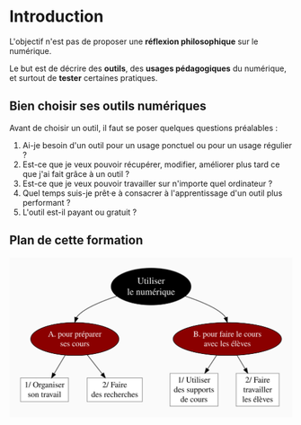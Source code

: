 # Introduction

L'objectif n'est pas de proposer une **réflexion philosophique** sur le numérique.

Le but est de décrire des **outils**, des **usages pédagogiques** du numérique, et surtout de **tester** certaines pratiques.

<!-- ![](https://raw.githubusercontent.com/eyssette/graphviz-examples/master/diagram/formation-numerique-presentations.svg) -->

## Bien choisir ses outils numériques

Avant de choisir un outil, il faut se poser quelques questions préalables :

1. Ai-je besoin d'un outil pour un usage ponctuel ou pour un usage régulier ?
1. Est-ce que je veux pouvoir récupérer, modifier, améliorer plus tard ce que j'ai fait grâce à un outil ?
1. Est-ce que je veux pouvoir travailler sur n'importe quel ordinateur ?
1. Quel temps suis-je prêt·e à consacrer à l'apprentissage d'un outil plus performant ? 
1. L'outil est-il payant ou gratuit ?

## Plan de cette formation

![](https://raw.githubusercontent.com/eyssette/graphviz-examples/master/diagram/plan-formation-numerique.svg)